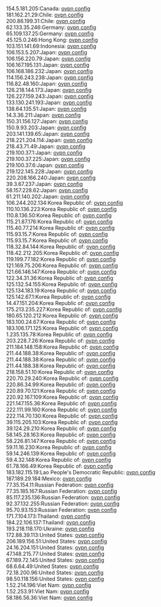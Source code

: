 154.5.181.205:Canada: [ovpn config](vpn/154_5_181_205.ovpn)  
181.162.21.29:Chile: [ovpn config](vpn/181_162_21_29.ovpn)  
200.86.199.31:Chile: [ovpn config](vpn/200_86_199_31.ovpn)  
62.133.35.246:Germany: [ovpn config](vpn/62_133_35_246.ovpn)  
65.109.137.25:Germany: [ovpn config](vpn/65_109_137_25.ovpn)  
45.125.0.246:Hong Kong: [ovpn config](vpn/45_125_0_246.ovpn)  
103.151.141.69:Indonesia: [ovpn config](vpn/103_151_141_69.ovpn)  
106.153.5.207:Japan: [ovpn config](vpn/106_153_5_207.ovpn)  
106.156.220.79:Japan: [ovpn config](vpn/106_156_220_79.ovpn)  
106.167.195.131:Japan: [ovpn config](vpn/106_167_195_131.ovpn)  
106.168.186.232:Japan: [ovpn config](vpn/106_168_186_232.ovpn)  
114.156.243.238:Japan: [ovpn config](vpn/114_156_243_238.ovpn)  
116.82.48.160:Japan: [ovpn config](vpn/116_82_48_160.ovpn)  
126.218.144.173:Japan: [ovpn config](vpn/126_218_144_173.ovpn)  
126.227.159.243:Japan: [ovpn config](vpn/126_227_159_243.ovpn)  
133.130.241.193:Japan: [ovpn config](vpn/133_130_241_193.ovpn)  
138.64.135.51:Japan: [ovpn config](vpn/138_64_135_51.ovpn)  
14.3.36.211:Japan: [ovpn config](vpn/14_3_36_211.ovpn)  
150.31.156.127:Japan: [ovpn config](vpn/150_31_156_127.ovpn)  
150.9.93.203:Japan: [ovpn config](vpn/150_9_93_203.ovpn)  
203.141.139.65:Japan: [ovpn config](vpn/203_141_139_65.ovpn)  
218.221.204.114:Japan: [ovpn config](vpn/218_221_204_114.ovpn)  
218.43.71.49:Japan: [ovpn config](vpn/218_43_71_49.ovpn)  
219.100.37.1:Japan: [ovpn config](vpn/219_100_37_1.ovpn)  
219.100.37.225:Japan: [ovpn config](vpn/219_100_37_225.ovpn)  
219.100.37.6:Japan: [ovpn config](vpn/219_100_37_6.ovpn)  
219.122.145.228:Japan: [ovpn config](vpn/219_122_145_228.ovpn)  
220.208.166.240:Japan: [ovpn config](vpn/220_208_166_240.ovpn)  
39.3.67.237:Japan: [ovpn config](vpn/39_3_67_237.ovpn)  
58.157.228.62:Japan: [ovpn config](vpn/58_157_228_62.ovpn)  
61.211.140.202:Japan: [ovpn config](vpn/61_211_140_202.ovpn)  
106.244.202.134:Korea Republic of: [ovpn config](vpn/106_244_202_134.ovpn)  
110.10.136.223:Korea Republic of: [ovpn config](vpn/110_10_136_223.ovpn)  
110.8.136.50:Korea Republic of: [ovpn config](vpn/110_8_136_50.ovpn)  
115.21.87.176:Korea Republic of: [ovpn config](vpn/115_21_87_176.ovpn)  
115.40.77.214:Korea Republic of: [ovpn config](vpn/115_40_77_214.ovpn)  
115.93.15.7:Korea Republic of: [ovpn config](vpn/115_93_15_7.ovpn)  
115.93.15.7:Korea Republic of: [ovpn config](vpn/115_93_15_7.ovpn)  
118.32.84.144:Korea Republic of: [ovpn config](vpn/118_32_84_144.ovpn)  
118.42.212.205:Korea Republic of: [ovpn config](vpn/118_42_212_205.ovpn)  
119.199.77.182:Korea Republic of: [ovpn config](vpn/119_199_77_182.ovpn)  
121.169.75.206:Korea Republic of: [ovpn config](vpn/121_169_75_206.ovpn)  
121.66.146.147:Korea Republic of: [ovpn config](vpn/121_66_146_147.ovpn)  
122.34.31.36:Korea Republic of: [ovpn config](vpn/122_34_31_36.ovpn)  
125.132.54.155:Korea Republic of: [ovpn config](vpn/125_132_54_155.ovpn)  
125.134.183.19:Korea Republic of: [ovpn config](vpn/125_134_183_19.ovpn)  
125.142.67.1:Korea Republic of: [ovpn config](vpn/125_142_67_1.ovpn)  
14.47.151.204:Korea Republic of: [ovpn config](vpn/14_47_151_204.ovpn)  
175.213.235.227:Korea Republic of: [ovpn config](vpn/175_213_235_227.ovpn)  
180.65.120.212:Korea Republic of: [ovpn config](vpn/180_65_120_212.ovpn)  
183.100.24.67:Korea Republic of: [ovpn config](vpn/183_100_24_67.ovpn)  
183.106.171.125:Korea Republic of: [ovpn config](vpn/183_106_171_125.ovpn)  
1.235.135.78:Korea Republic of: [ovpn config](vpn/1_235_135_78.ovpn)  
203.228.7.26:Korea Republic of: [ovpn config](vpn/203_228_7_26.ovpn)  
211.184.148.158:Korea Republic of: [ovpn config](vpn/211_184_148_158.ovpn)  
211.44.188.38:Korea Republic of: [ovpn config](vpn/211_44_188_38.ovpn)  
211.44.188.38:Korea Republic of: [ovpn config](vpn/211_44_188_38.ovpn)  
211.44.188.38:Korea Republic of: [ovpn config](vpn/211_44_188_38.ovpn)  
218.158.51.10:Korea Republic of: [ovpn config](vpn/218_158_51_10.ovpn)  
220.70.29.240:Korea Republic of: [ovpn config](vpn/220_70_29_240.ovpn)  
220.86.34.99:Korea Republic of: [ovpn config](vpn/220_86_34_99.ovpn)  
220.89.70.121:Korea Republic of: [ovpn config](vpn/220_89_70_121.ovpn)  
220.92.167.109:Korea Republic of: [ovpn config](vpn/220_92_167_109.ovpn)  
221.147.155.36:Korea Republic of: [ovpn config](vpn/221_147_155_36.ovpn)  
222.111.99.160:Korea Republic of: [ovpn config](vpn/222_111_99_160.ovpn)  
222.114.70.130:Korea Republic of: [ovpn config](vpn/222_114_70_130.ovpn)  
39.115.205.103:Korea Republic of: [ovpn config](vpn/39_115_205_103.ovpn)  
39.124.29.210:Korea Republic of: [ovpn config](vpn/39_124_29_210.ovpn)  
58.145.28.163:Korea Republic of: [ovpn config](vpn/58_145_28_163.ovpn)  
58.226.81.147:Korea Republic of: [ovpn config](vpn/58_226_81_147.ovpn)  
59.11.16.230:Korea Republic of: [ovpn config](vpn/59_11_16_230.ovpn)  
59.14.246.139:Korea Republic of: [ovpn config](vpn/59_14_246_139.ovpn)  
59.4.32.148:Korea Republic of: [ovpn config](vpn/59_4_32_148.ovpn)  
61.78.166.49:Korea Republic of: [ovpn config](vpn/61_78_166_49.ovpn)  
183.182.115.19:Lao People's Democratic Republic: [ovpn config](vpn/183_182_115_19.ovpn)  
187.189.29.184:Mexico: [ovpn config](vpn/187_189_29_184.ovpn)  
77.35.154.11:Russian Federation: [ovpn config](vpn/77_35_154_11.ovpn)  
77.35.185.167:Russian Federation: [ovpn config](vpn/77_35_185_167.ovpn)  
85.117.235.136:Russian Federation: [ovpn config](vpn/85_117_235_136.ovpn)  
92.37.132.255:Russian Federation: [ovpn config](vpn/92_37_132_255.ovpn)  
95.70.93.153:Russian Federation: [ovpn config](vpn/95_70_93_153.ovpn)  
171.7.104.173:Thailand: [ovpn config](vpn/171_7_104_173.ovpn)  
184.22.106.137:Thailand: [ovpn config](vpn/184_22_106_137.ovpn)  
193.218.118.170:Ukraine: [ovpn config](vpn/193_218_118_170.ovpn)  
172.88.39.113:United States: [ovpn config](vpn/172_88_39_113.ovpn)  
206.189.156.51:United States: [ovpn config](vpn/206_189_156_51.ovpn)  
24.16.204.151:United States: [ovpn config](vpn/24_16_204_151.ovpn)  
47.148.215.77:United States: [ovpn config](vpn/47_148_215_77.ovpn)  
67.189.72.145:United States: [ovpn config](vpn/67_189_72_145.ovpn)  
68.6.64.49:United States: [ovpn config](vpn/68_6_64_49.ovpn)  
72.18.200.96:United States: [ovpn config](vpn/72_18_200_96.ovpn)  
98.50.118.156:United States: [ovpn config](vpn/98_50_118_156.ovpn)  
1.52.214.196:Viet Nam: [ovpn config](vpn/1_52_214_196.ovpn)  
1.52.253.91:Viet Nam: [ovpn config](vpn/1_52_253_91.ovpn)  
58.186.56.36:Viet Nam: [ovpn config](vpn/58_186_56_36.ovpn)  
